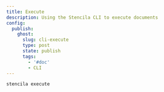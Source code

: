 ```yaml
---
title: Execute
description: Using the Stencila CLI to execute documents
config:
  publish:
    ghost:
      slug: cli-execute
      type: post
      state: publish
      tags:
        - '#doc'
        - CLI
---
```


```sh
stencila execute
```

